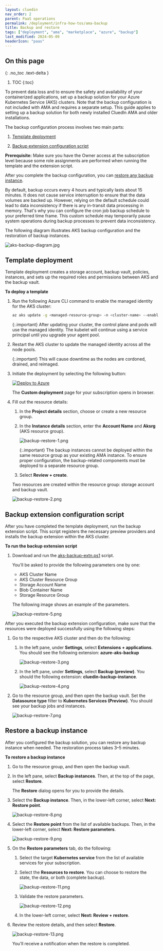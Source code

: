 ```yaml
---
layout: cluedin
nav_order: 2
parent: PaaS operations
permalink: /deployment/infra-how-tos/ama-backup
title: Backup and restore
tags: ["deployment", "ama", "marketplace", "azure", "backup"]
last_modified: 2024-05-09
headerIcon: "paas"
---
```

## On this page
{: .no_toc .text-delta }
1. TOC
{:toc}

To prevent data loss and to ensure the safety and availability of your containerized applications, set up a backup solution for your Azure Kubernetes Service (AKS) clusters. Note that the backup configuration is not included with AMA and requires a separate setup. This guide applies to setting up a backup solution for both newly installed CluedIn AMA and older installations.

The backup configuration process involves two main parts:

1. [Template deployment](#template-deployment)

1. [Backup extension configuration script](#backup-extension-configuration-script)

**Prerequisite:** Make sure you have the Owner access at the subscription level because some role assignments are performed when running the template and the extension script.

After you complete the backup configuration, you can [restore any backup instance](#restore-a-backup-instance). 

By default, backup occurs every 4 hours and typically lasts about 15 minutes. It does not cause service interruption to ensure that the data volumes are backed up. However, relying on the default schedule could lead to data inconsistency if there is any in-transit data processing in memory. That's why you can configure the cron job backup schedule to your preferred time frame. This custom schedule may temporarily pause system operations during backup processes to prevent data inconsistency.

The following diagram illustrates AKS backup configuration and the restoration of backup instances.

![aks-backup-diagram.jpg](../../assets/images/ama/howtos/aks-backup-diagram.jpg)

## Template deployment

Template deployment creates a storage account, backup vault, policies, instances, and sets up the required roles and permissions between AKS and the backup vault.

**To deploy a template**

1. Run the following Azure CLI command to enable the managed identity for the AKS cluster:

    ```bash
    az aks update -g <managed-resource-group> -n <cluster-name> --enable-managed-identity
    ```
    {:.important}
    After updating your cluster, the control plane and pods will use the managed identity. The kubelet will continue using a service principal until you upgrade your agent pool.

1. Restart the AKS cluster to update the managed identity across all the node pools.

    {:.important}
    This will cause downtime as the nodes are cordoned, drained, and reimaged.

1. Initiate the deployment by selecting the following button:

    [![Deploy to Azure](https://aka.ms/deploytoazurebutton)](https://portal.azure.com/#create/Microsoft.Template/uri/https%3A%2F%2Fraw.githubusercontent.com%2FCluedIn-io%2FAzure%2Fmaster%2Fbackup%2Fazuredeploy.json)

    The **Custom deployment** page for your subscription opens in browser.

1. Fill out the resource details: 

    1. In the **Project details** section, choose or create a new resource group.

    1. In the **Instance details** section, enter the **Account Name** and **Aksrg** (AKS resource group).

        ![backup-restore-1.png](../../assets/images/ama/howtos/backup-restore-1.png)

        {:.important}
        The backup instances cannot be deployed within the same resource group as your existing AMA instance. To ensure proper configuration, the backup-related components must be deployed to a separate resource group.

    1. Select **Review + create**.

    Two resources are created within the resource group: storage account and backup vault.

    ![backup-restore-2.png](../../assets/images/ama/howtos/backup-restore-2.png)

## Backup extension configuration script

After you have completed the template deployment, run the backup extension script.  This script registers the necessary preview providers and installs the backup extension within the AKS cluster.

**To run the backup extension script**

1. Download and run the <a href="../../../assets/ps1/aks-backup-extn.ps1" download>aks-backup-extn.ps1</a> script.

   You'll be asked to provide the following parameters one by one:

    - AKS Cluster Name
    - AKS Cluster Resource Group
    - Storage Account Name
    - Blob Container Name
    - Storage Resource Group

    The following image shows an example of the parameters.

    ![backup-restore-5.png](../../assets/images/ama/howtos/backup-restore-5.png)

After you executed the backup extension configuration, make sure that the resources were deployed successfully using the following steps:

1. Go to the respective AKS cluster and then do the following: 

    1. In the left pane, under **Settings**, select **Extensions + applications**. You should see the following extension: **azure-aks-backup**

        ![backup-restore-3.png](../../assets/images/ama/howtos/backup-restore-3.png)

    1. In the left pane, under **Settings**, select **Backup (preview)**. You should the following extension: **cluedin-backup-instance**.

        ![backup-restore-4.png](../../assets/images/ama/howtos/backup-restore-4.png)

1. Go to the resource group, and then open the backup vault. Set the **Datasource type** filter to **Kubernetes Services (Preview)**. You should see your backup jobs and instances.

    ![backup-restore-7.png](../../assets/images/ama/howtos/backup-restore-7.png)

## Restore a backup instance

After you configured the backup solution, you can restore any backup instance when needed. The restoration process takes 3–5 minutes.

**To restore a backup instance**

1. Go to the resource group, and then open the backup vault.

1. In the left pane, select **Backup instances**. Then, at the top of the page, select **Restore**.

    The **Restore** dialog opens for you to provide the details.

1. Select the **Backup instance**. Then, in the lower-left corner, select **Next: Restore point**.

    ![backup-restore-8.png](../../assets/images/ama/howtos/backup-restore-8.png)

1. Select the **Restore point** from the list of available backups. Then, in the lower-left corner, select **Next: Restore parameters**.

    ![backup-restore-9.png](../../assets/images/ama/howtos/backup-restore-9.png)

1. On the **Restore parameters** tab, do the following:

    1. Select the target **Kubernetes service** from the list of available services for your subscription.

    1. Select the **Resources to restore**. You can choose to restore the state, the data, or both (complete backup).

        ![backup-restore-11.png](../../assets/images/ama/howtos/backup-restore-11.png)

    1. Validate the restore parameters.

        ![backup-restore-12.png](../../assets/images/ama/howtos/backup-restore-12.png)

    1. In the lower-left corner, select **Next: Review + restore**.

1. Review the restore details, and then select **Restore**.

    ![backup-restore-13.png](../../assets/images/ama/howtos/backup-restore-13.png)

    You'll receive a notification when the restore is completed.